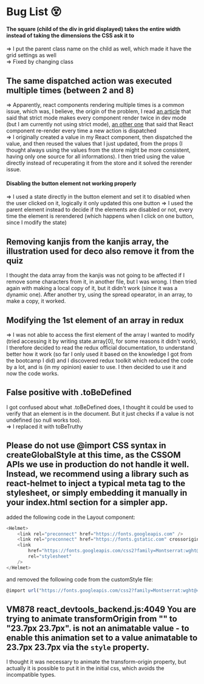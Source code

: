 # Bug List 😵

#### The square (child of the div in grid displayed) takes the entire width instead of taking the dimensions the CSS ask it to

=> I put the parent class name on the child as well, which made it have the grid settings as well  
=> Fixed by changing class

## The same dispatched action was executed multiple times (between 2 and 8)

=> Apparently, react components rendering multiple times is a common issue, which was, I believe, the origin of the problem, I read [an article](https://mariosfakiolas.com/blog/my-react-components-render-twice-and-drive-me-crazy/) that said that strict mode makes every component render twice in dev mode (but I am currently not using strict mode), [an other one](https://medium.com/unsplash/react-redux-performance-considerations-when-dispatching-multiple-actions-5162047bf8a6) that said that React component re-render every time a new action is dispatched  
=> I originally created a value in my React component, then dispatched the value, and then reused the values that I just updated, from the props (I thought always using the values from the store might be more consistent, having only one source for all informations). I then tried using the value directly instead of recuperating it from the store and it solved the rerender issue.

#### Disabling the button element not working properly

=> I used a state directly in the button element and set it to disabled when the user clicked on it, logically it only updated this one button
=> I used the parent element instead to decide if the elements are disabled or not, every time the element is rerendered (which happens when I click on one button, since I modify the state)

## Removing kanjis from the kanjis array, the illustration used for deco also remove it from the quiz

I thought the data array from the kanjis was not going to be affected if I remove some characters from it, in another file, but I was wrong. I then tried again with making a local copy of it, but it didn't work (since it was a dynamic one). After another try, using the spread opearator, in an array, to make a copy, it worked.

## Modifying the 1st element of an array in redux

=> I was not able to access the first element of the array I wanted to modify (tried accessing it by writing state.array[0], for some reasons it didn't work), I therefore decided to read the redux official documentation, to understand better how it work (so far I only used it based on the knowledge I got from the bootcamp I did) and I discovered redux toolkit which reduced the code by a lot, and is (in my opinion) easier to use. I then decided to use it and now the code works.

## False positive with .toBeDefined

I got confused about what .toBeDefined does, I thought it could be used to verify that an element is in the document. But it just checks if a value is not undefined (so null works too).  
=> I replaced it with toBeTruthy

## Please do not use @import CSS syntax in createGlobalStyle at this time, as the CSSOM APIs we use in production do not handle it well. Instead, we recommend using a library such as react-helmet to inject a typical <link> meta tag to the stylesheet, or simply embedding it manually in your index.html <head> section for a simpler app.

added the following code in the Layout component:

```Javascript
<Helmet>
    <link rel="preconnect" href="https://fonts.googleapis.com" />
    <link rel="preconnect" href="https://fonts.gstatic.com" crossorigin />
    <link
        href="https://fonts.googleapis.com/css2?family=Montserrat:wght@40700;900&   display=swap"
        rel="stylesheet"
    />
</Helmet>
```

and removed the following code from the customStyle file:

```Javascript
@import url("https://fonts.googleapis.com/css2?family=Montserrat:wght@400;700;900&display=swap");
```

## VM878 react_devtools_backend.js:4049 You are trying to animate transformOrigin from "" to "23.7px 23.7px". is not an animatable value - to enable this animation set to a value animatable to 23.7px 23.7px via the `style` property.

I thought it was necessary to animate the transform-origin property, but actually it is possible to put it in the initial css, which avoids the incompatible types.
